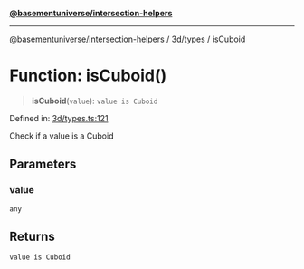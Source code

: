 [**@basementuniverse/intersection-helpers**](../../../README.md)

***

[@basementuniverse/intersection-helpers](../../../README.md) / [3d/types](../README.md) / isCuboid

# Function: isCuboid()

> **isCuboid**(`value`): `value is Cuboid`

Defined in: [3d/types.ts:121](https://github.com/basementuniverse/intersection-helpers/blob/39011b43f2fd5dca5c24f1c152bb983bef87ec23/src/3d/types.ts#L121)

Check if a value is a Cuboid

## Parameters

### value

`any`

## Returns

`value is Cuboid`
